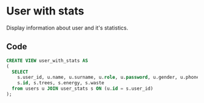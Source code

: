 # User with stats

Display information about user and it's statistics.

## Code

```sql
CREATE VIEW user_with_stats AS
(
  SELECT
    s.user_id, u.name, u.surname, u.role, u.password, u.gender, u.phone, u.avatar, u.birthday,
    s.id, s.trees, s.energy, s.waste
  from users u JOIN user_stats s ON (u.id = s.user_id)
);
```
